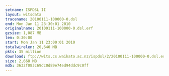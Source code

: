 ```yaml
---
setname: ISPDSL II
layout: witsdata
tracename: 20100111-100000-0.dsl
end: Mon Jan 11 23:30:01 2010
originalname: 20100111-100000-0.dsl.erf
gzsize: 1,087 MB
len: 0:30:00
start: Mon Jan 11 23:00:01 2010
totalwirelen: 20,640 MB
pkts: 35 million
download: ftp://wits.cs.waikato.ac.nz/ispdsl/2/20100111-100000-0.dsl.erf.gz
size: 2,668 MB
md5: 3632f083c69dc0d89e74ed94ddc9c0ff
---
```

